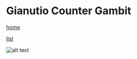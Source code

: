 # Gianutio Counter Gambit

[home](/zaliczeniowe1awww/)

[list](/zaliczeniowe1awww/list)

![alt text](https://www.thechesswebsite.com/wp-content/uploads/2013/07/gianutio-counter-gambit-featured.jpg "Gianutio Counter Gambit")
